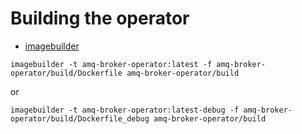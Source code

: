 # Building the operator

- [imagebuilder](https://github.com/openshift/imagebuilder)

```$xslt
imagebuilder -t amq-broker-operator:latest -f amq-broker-operator/build/Dockerfile amq-broker-operator/build
```

or

```$xslt
imagebuilder -t amq-broker-operator:latest-debug -f amq-broker-operator/build/Dockerfile_debug amq-broker-operator/build
```
